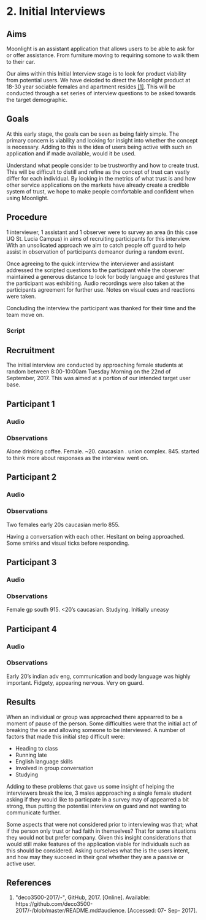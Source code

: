 <h1>2. Initial Interviews</h1>

<h2>Aims</h2>
Moonlight is an assistant application that allows users to be able to ask for or offer assistance. From furniture moving to requiring somone to walk them to their car.

Our aims within this Initial Interview stage is to look for product viability from potential users. We have deicded to direct the Moonlight product at 18-30 year sociable females and apartment resides <a href="#R1">[1]</a>. This will be conducted through a set series of interview questions to be asked towards the target demographic. 

<h2>Goals</h2>
At this early stage, the goals can be seen as being fairly simple. The primary concern is viability and looking for insight into whether the concept is necessary. Adding to this is the idea of users being active with such an application and if made available, would it be used. 

Understand what people consider to be trustworthy and how to create trust. This will be difficult to distill and refine as the concept of trust can vastly differ for each individual. By looking in the metrics of what trust is and how other service applications on the markets have already create a credible system of trust, we hope to make people comfortable and confident when using Moonlight.

<h2>Procedure</h2>
1 interviewer, 1 assistant and 1 observer were to survey an area (in this case UQ St. Lucia Campus) in aims of recruiting participants for this interview. With an unsolicated approach we aim to catch people off guard to help assist in observation of participants demeanor during a random event. 

Once agreeing to the quick interview the interviewer and assistant addressed the scripted questions to the participant while the observer maintained a generous distance to look for body language and gestures that the participant was exhibiting. Audio recordings were also taken at the participants agreement for further use. Notes on visual cues and reactions were taken. 

Concluding the interview the participant was thanked for their time and the team move on.

<h3>Script</h3>

<h2>Recruitment</h2>
The initial interview are conducted by approaching female students at random between 8:00-10:00am Tuesday Morning on the 22nd of September, 2017. This was aimed at a portion of our intended target user base.

<h2>Participant 1</h2>
<h3>Audio</h3>
<h3>Observations</h3>
Alone drinking coffee. Female. ~20. caucasian . union complex. 845. started to think more about responses as the interview went on. 

<h2>Participant 2</h2>
<h3>Audio</h3>
<h3>Observations</h3>
Two females early 20s caucasian merlo 855.

Having a conversation with each other. Hesitant on being approached. Some smirks and visual ticks before responding.

<h2>Participant 3</h2>
<h3>Audio</h3>
<h3>Observations</h3>
Female gp south 915. <20’s caucasian. Studying. Initially uneasy

<h2>Participant 4</h2>
<h3>Audio</h3>
<h3>Observations</h3>
Early 20’s indian adv eng,  communication and body language was highly important. Fidgety, appearing nervous. Very on guard.

<h2>Results</h2>
When an individual or group was approached there appearred to be a moment of pause of the person. Some difficulties were that the initial act of breaking the ice and allowing someone to be interviewed. A number of factors that made this initial step difficult were:
<ul>
<li>Heading to class</li>
<li>Running late</li>
<li>English language skills</li>
<li>Involved in group conversation</li>
<li>Studying</li>
</ul>

Adding to these problems that gave us some insight of helping the interviewers break the ice, 3 males appproaching a single female student asking if they would like to particpate in a survey may of appearred a bit strong, thus putting the potential interview on guard and not wanting to communicate further.

Some aspects that were not considered prior to interviewing was that; what if the person only trust or had faith in themselves? That for some situations they would not but prefer company. Given this insight considerations that would still make features of the application viable for individuals such as this should be considered. Asking ourselves what the is the users intent, and how may they succeed in their goal whether they are a passive or active user.

<h2>References</h2>
<ol>
<li id="R1">"deco3500-2017/-", GitHub, 2017. [Online]. Available: https://github.com/deco3500-2017/-/blob/master/README.md#audience. [Accessed: 07- Sep- 2017].</li>
